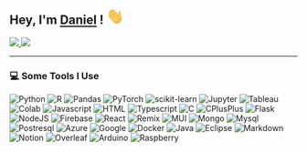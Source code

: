 <h2> Hey, I'm <a href="https://github.com/danielhuf">Daniel</a> ! <img  src="https://raw.githubusercontent.com/ABSphreak/ABSphreak/master/gifs/Hi.gif" width="30px"> </h2>


<div style="display: flex; align-items: center;">
  <div style="flex: 1; display: inline-block;">
    <!-- GitHub profile card -->
    <a href="https://github.com/danielhuf">
      <img height="140em" src="https://github-readme-stats.vercel.app/api?username=danielhuf&show_icons=true&theme=tokyonight&include_all_commits=true&count_private=True"/>
      <img height="140em" src="https://github-readme-stats.vercel.app/api/top-langs/?username=danielhuf&layout=compact&langs_count=16&theme=tokyonight"/>
    </a>
  </div>
</div>

---

### 💻 Some Tools I Use
<!-- Made with https://dev.to/envoy_/150-badges-for-github-pnk#cloud and https://github.com/alexandresanlim/Badges4-README.md-Profile -->
![Python](https://img.shields.io/badge/Python-3776AB?style=flat&logo=python&logoColor=white) ![R](https://img.shields.io/badge/R-276DC3?style=flat&logo=r&logoColor=white) ![Pandas](https://img.shields.io/badge/Pandas-2C2D72?style=flat&logo=pandas&logoColor=white) ![PyTorch](https://img.shields.io/badge/PyTorch-%23EE4C2C.svg?style=flat&logo=PyTorch&logoColor=white) ![scikit-learn](https://img.shields.io/badge/scikit--learn-%23F7931E.svg?style=flat&logo=scikit-learn&logoColor=white) ![Jupyter](https://img.shields.io/badge/Jupyter-F37626.svg?&style=flat&logo=Jupyter&logoColor=white) ![Tableau](https://img.shields.io/badge/Tableau-E97627?style=flat&logo=Tableau&logoColor=white) ![Colab](https://img.shields.io/badge/Colab-F9AB00?style=flat&logo=googlecolab&color=525252) ![Javascript](https://img.shields.io/badge/JavaScript-F7DF1E?style=flat&logo=javascript&logoColor=black) ![HTML](https://img.shields.io/badge/HTML-239120?style=flat&logo=html5&logoColor=white) ![Typescript](https://img.shields.io/badge/TypeScript-007ACC?style=flate&logo=typescript&logoColor=white) ![C](https://img.shields.io/badge/C-00599C?style=flat&logo=c&logoColor=white) ![CPlusPlus](https://img.shields.io/badge/C%2B%2B-00599C?style=flat&logo=c%2B%2B&logoColor=white) ![Flask](https://img.shields.io/badge/Flask-000000?style=flat&logo=flask&logoColor=white) ![NodeJS](https://img.shields.io/badge/Node%20js-339933?style=flat&logo=nodedotjs&logoColor=white) ![Firebase](https://img.shields.io/badge/firebase-ffca28?style=flat&logo=firebase&logoColor=black) ![React](https://img.shields.io/badge/React-20232A?style=flat&logo=react&logoColor=61DAFB) ![Remix](https://img.shields.io/badge/remix-000000?style=flat&logo=remix&logoColor=white) ![MUI](https://img.shields.io/badge/Material%20UI-007FFF?style=flat&logo=mui&logoColor=white) ![Mongo](https://img.shields.io/badge/MongoDB-4EA94B?style=flat&logo=mongodb&logoColor=white) ![Mysql](https://img.shields.io/badge/MySQL-00000F?style=flat&logo=mysql&logoColor=white) ![Postresql](https://img.shields.io/badge/PostgreSQL-316192?style=flat&logo=postgresql&logoColor=white) ![Azure](https://img.shields.io/badge/Microsoft_Azure-0089D6?style=flat&logo=microsoft-azure&logoColor=white) ![Google](https://img.shields.io/badge/Google_Cloud-4285F4?style=flat&logo=google-cloud&logoColor=white) ![Docker](https://img.shields.io/badge/Docker-2CA5E0?style=flat&logo=docker&logoColor=white) ![Java](https://img.shields.io/badge/Java-ED8B00?style=flat&logo=openjdk&logoColor=white) ![Eclipse](https://img.shields.io/badge/Eclipse-2C2255?style=flat&logo=eclipse&logoColor=white) ![Markdown](https://img.shields.io/badge/Markdown-000000?style=flat&logo=markdown&logoColor=white) ![Notion](https://img.shields.io/badge/Notion-000000?style=flat&logo=notion&logoColor=white) ![Overleaf](https://img.shields.io/badge/Overleaf-47A141?style=flat&logo=Overleaf&logoColor=white) ![Arduino](https://img.shields.io/badge/Arduino-00979D?style=flat&logo=Arduino&logoColor=white) ![Raspberry](https://img.shields.io/badge/Raspberry%20Pi-A22846?style=flat&logo=Raspberry%20Pi&logoColor=white)    
  
 <!--
---

### 🚀 Here's my GitHub activity

![Snake animation](https://github.com/danielhuf/danielhuf/blob/output/github-contribution-grid-snake.svg)

  
---
-->

 <!--
### :trollface: And a random meme for you, to make your day better
(*PS: Refresh the page to see a new meme* :wink: )
  
<div align="center">
  <a href="https://github.com/techytushar/random-memer"><img src="https://random-memer-matj.onrender.com" title="Meme" alt="Please refresh the page if the meme doesn't show up." height="400"></a>
</div>
-->

